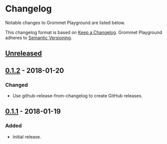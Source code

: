 # Changelog

Notable changes to Grommet Playground are listed below.

This changelog format is based on [Keep a Changelog](http://keepachangelog.com/en/1.0.0/). Grommet Playground adheres to [Semantic Versioning](http://semver.org/spec/v2.0.0.html).

## [Unreleased]

## [0.1.2][] - 2018-01-20

### Changed

- Use github-release-from-changelog to create GitHub releases.

## [0.1.1][] - 2018-01-19

### Added

- Initial release.

[Unreleased]: https://github.com/igetgames/grommet-playground/compare/v0.1.2...HEAD
[0.1.2]: https://github.com/igetgames/grommet-playground/compare/v0.1.1...v0.1.2
[0.1.1]: https://github.com/igetgames/grommet-playground/tree/v0.1.1
